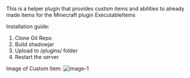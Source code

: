 This is a helper plugin that provides custom items and abilities to already made items for the Minecraft plugin ExecutableItems

Installation guide:
1. Clone Git Repo
2. Build shadowjar
3. Upload to /plugins/ folder
4. Restart the server

Image of Custom Item:
![image-1](https://github.com/user-attachments/assets/dc219c4a-49ea-4088-b9db-cd5d14148b17)
